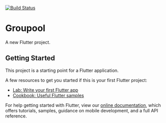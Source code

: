 [![Build Status](https://app.travis-ci.com/SnehaSeenuvasavarathan/GroupPool.svg?branch=master)](https://app.travis-ci.com/SnehaSeenuvasavarathan/GroupPool)

# Groupool

A new Flutter project.

## Getting Started

This project is a starting point for a Flutter application.

A few resources to get you started if this is your first Flutter project:

- [Lab: Write your first Flutter app](https://flutter.dev/docs/get-started/codelab)
- [Cookbook: Useful Flutter samples](https://flutter.dev/docs/cookbook)

For help getting started with Flutter, view our
[online documentation](https://flutter.dev/docs), which offers tutorials,
samples, guidance on mobile development, and a full API reference.

